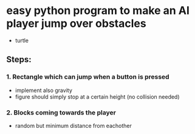 # easy python program to make an AI player jump over obstacles

- turtle


## Steps:

### 1. Rectangle which can jump when a button is pressed 
- implement also gravity
- figure should simply stop at a certain height (no collision needed)

### 2. Blocks coming towards the player
- random but minimum distance from eachother